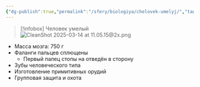 ```yaml
---
{"dg-publish":true,"permalink":"/sfery/biologiya/chelovek-umelyj/","tags":["Эволюция"]}
---
```


> [!infobox] Человек умелый
> ![CleanShot 2025-03-14 at 11.05.15@2x.png](/img/user/%D0%90%D1%80%D1%85%D0%B8%D0%B2/%D0%9A%D1%8D%D1%88/CleanShot%202025-03-14%20at%2011.05.15@2x.png)
- Масса мозга: 750 г
- Фаланги пальцев сплющены 
	- Первый палец стопы на отведён в сторону 
- Зубы человеческого типа 
- Изготовление примитивных орудий 
- Групповая защита и охота 